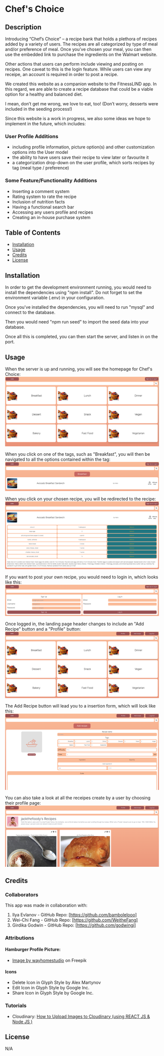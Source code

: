 # Chef's Choice

## Description

Introducing “Chef’s Choice” – a recipe bank that holds a plethora of recipes added by a variety of users. The recipes are all categorized by type of meal and/or preference of meal. Once you’ve chosen your meal, you can then use the embedded link to purchase the ingredients on the Walmart website.

Other actions that users can perform include viewing and posting on recipes. One caveat to this is the login feature. While users can view any receipe, an account is required in order to post a recipe.

We created this website as a companion website to the FitnessLIND app. In this regard, we are able to create a recipe database that could be a viable option for a healthy and balanced diet.

I mean, don’t get me wrong, we love to eat, too! (Don’t worry, desserts were included in the seeding process!)

Since this website is a work in progress, we also some ideas we hope to implement in the future, which includes:

### User Profile Additions

-   including profile information, picture option(s) and other customization options into the User model
-   the ability to have users save their recipe to view later or favourite it
-   a categorization drop-down on the user profile, which sorts recipes by tag (meal type / preference)

### Some Feature/Functionality Additions

-   Inserting a comment system
-   Rating system to rate the recipe
-   Inclusion of nutrition facts
-   Having a functional search bar
-   Accessing any users profile and recipes
-   Creating an in-house purchase system

## Table of Contents

-   [Installation](#installation)
-   [Usage](#usage)
-   [Credits](#credits)
-   [License](#license)

## Installation

In order to get the development environment running, you would need to install the dependencies using "npm install". Do not forget to set the environment variable (.env) in your configuration.

Once you've installed the dependencies, you will need to run "mysql" and connect to the database.

Then you would need "npm run seed" to import the seed data into your database.

Once all this is completed, you can then start the server, and listen in on the port.

## Usage

When the server is up and running, you will see the homepage for Chef's Choice:
![Screenshot](public/images/homepage.png)

When you click on one of the tags, such as "Breakfast", you will then be navigated to all the options contained within the tag:
![Screenshot](public/images/tag.png)

When you click on your chosen recipe, you will be redirected to the recipe:
![Screenshot](public/images/recipe.png)

If you want to post your own recipe, you would need to login in, which looks like this:
![Screenshot](public/images/login.png)

Once logged in, the landing page header changes to include an "Add Recipe" button and a "Profile" button:
![Screenshot](public/images/loginLanding.png)

The Add Recipe button will lead you to a insertion form, which will look like this:
![Screenshot](public/images/addRecipe.png)

You can also take a look at all the receipes create by a user by choosing their profile page:
![Screenshot](public/images/profile.png)

## Credits

### Collaborators

This app was made in collaboration with:

1. Ilya Evlanov - GitHub Repo: [https://github.com/bambolelooo]
2. Wei-Chi Fang - GitHub Repo: [https://github.com/WeitheFang]
3. Girdika Godwin - GitHub Repo: [https://github.com/godwingi]

### Attributions

#### Hamburger Profile Picture:

-   <a href="https://www.freepik.com/free-photo/man-eats-greedily-delicious-hamburger-feels-very-hungry-consumes-fast-food-wears-round-spectacles-jumper_16075283.htm#query=person%20eating&position=1&from_view=keyword">Image by wayhomestudio</a> on Freepik

#### Icons

-   Delete Icon in Glyph Style by Alex Martynov
-   Edit Icon in Glyph Style by Google Inc.
-   Share Icon in Glyph Style by Google Inc.

### Tutorials

-   Cloudinary: <a href="https://www.youtube.com/watch?v=3o1Z5N9TeuQ&t=567s">How to Upload Images to Cloudinary (using REACT JS & Node JS )</a>

## License

N/A
